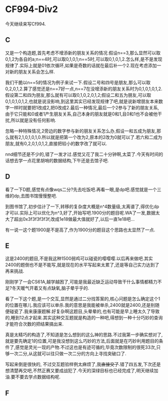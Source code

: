 # CF994-Div2

今天继续来写Cf994.

## C
又是一个构造题,首先考虑不增添新的朋友关系的情况.假设n\==3,那么显然可以取0,1,2为各自的a;n\==4时,可以取0,1,0,1;n==5时,可以取0,1,0,1,2.怎么样,是不是发现规律了.实际上就是01依次循环,如果是奇数的话就在最后补一个2.现在考虑添加一对新的朋友关系会怎么样.

我们干脆以n\==5的情况为例子来试一下.假设二号和四号是朋友,那么可以取0,2,0,1,2.算了感觉还是n\==7好一点,n\==7在没增添新的朋友关系时为0,1,0,1,0,1,2.假设第二和四为朋友,那么就有可以取0,1,0,2,0,1,2;假设二和五为朋友,可以取0,1,0,1,0,1,2,也就是说没影响,到这里其实已经发现规律了吧,就是说新增朋友本来数字一样时就要把1改成2,把0改成2.最后一种情况,最后一个2参与了新的朋友关系,由于它只能和0或者1产生朋友关系,自己本身的朋友就是0和1,且0和1也不会被他干扰,所以就是没有任何影响.

忽略一种特殊情况,2旁边的数字参与新的朋友关系怎么办,假设一和五成为朋友,那么就有2,1,0,1,0,1,0.所以就是把第一个改为2,原本的2改为0就可以了.若六和二成为朋友,就有0,2,0,1,0,1,2,直接把较小的数字改了就可以.

nnd细节还是不少的,错了一发才过.感觉又花了我二十分钟啊,太菜了.今天有时间的话想去学一点花里胡哨的数据结构,下午还是去馆子吧.

## D
看了一下D题,感觉有点像wqs二分?先去吃饭吧.再看一眼,是dp吧.感觉就是一个三维的dp,去图书馆慢慢整吧.

到图书馆了,初步估计了一下,转移的复杂度大概是n^4数量级,太离谱了,得优化dp才可以.实际上可以优化为n^3,好了,开始写吧.1900分的题目呢.WA了一发,数据太大了超出0x3f3f3f3f3f,改成1e18做最大值就好了,以后一直1e18吧...

有一说一这个题1900是不是高了,作为1900分的题目这个思路也太显然了一点.

## E

这是2400的题目,不是我这种1500弱鸡可以碰瓷的嘤嘤嘤.以后再来做吧.其实2400的题倒也不是不能写,就是现在的水平写起来太累了,还是等自己实力达到了再来挑战.

刚刚学了一会CS61A,越学越困了,可能是我最近缺乏运动导致干什么事情都精力不足?冬天暖气开着又有点缺氧,脑子晕乎乎的.

看了一下这个题,是一个交互,显然是通过二分找答案的,核心问题是怎么确定这个1的位置在哪儿.我应该可以单杀.我的意思是我能被单杀,2400就是2400,还是别随便碰瓷了.我来康康题解.好复杂啊这题目,头晕晕的,也有可能是早上睡太久了导致的,睡到12点才起来.其实这种交互题就是构造的一种吧,得想到一种十分巧妙的查询才能符合次数的把结果搞出来.

真是太精巧的构造了,不知道是怎么想到的这么神的思路.不过我第一步确实想对了,就是要先确定1的位置,可是我没想到这么巧妙的方法,后面就是在巧妙利用题目的条件了,感觉是灵光一现的产物.不过这也是有迹可循的,毕竟次数限制的很死33次,只够一次二分,从这就可以往只做一次二分的方向上寻找突破口了.

写起来倒是很快的, 不过交互题验样例太麻烦了,我~~直接交了~~.错了四五发,下次还是想清楚再交吧,不然正赛又要成战犯了.今天的深绿目标也已经完成了,明天继续加油.要不要去学点数据结构呢.
## F



